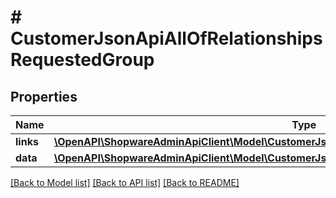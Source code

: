 # # CustomerJsonApiAllOfRelationshipsRequestedGroup

## Properties

Name | Type | Description | Notes
------------ | ------------- | ------------- | -------------
**links** | [**\OpenAPI\ShopwareAdminApiClient\Model\CustomerJsonApiAllOfRelationshipsRequestedGroupLinks**](CustomerJsonApiAllOfRelationshipsRequestedGroupLinks.md) |  | [optional]
**data** | [**\OpenAPI\ShopwareAdminApiClient\Model\CustomerJsonApiAllOfRelationshipsRequestedGroupData**](CustomerJsonApiAllOfRelationshipsRequestedGroupData.md) |  | [optional]

[[Back to Model list]](../../README.md#models) [[Back to API list]](../../README.md#endpoints) [[Back to README]](../../README.md)
